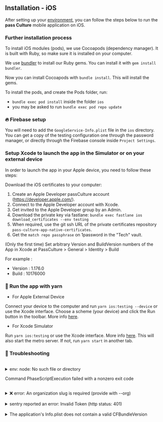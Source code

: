 ## Installation - iOS

After setting up your [environment][1], you can follow the steps below to run the **pass Culture** mobile application on iOS.

### Further installation process

To install iOS modules (pods), we use Cocoapods (dependency manager). It is built with Ruby, so make sure it is installed on your computer.

We use [bundler][2] to install our Ruby gems. You can install it with `gem install bundler`.

Now you can install Cocoapods with `bundle install`. This will install the gems.

To install the pods, and create the Pods folder, run:

- `bundle exec pod install` inside the folder `ios`
- you may be asked to run `bundle exec pod repo update`

### 🔥 Firebase setup

You will need to add the `GoogleService-Info.plist` file in the `ios` directory. You can get a copy of the testing configuration one through the password manager, or directly through the Firebase console inside `Project Settings`.

### Setup Xcode to launch the app in the Simulator or on your external device

In order to launch the app in your Apple device, you need to follow these steps:

Download the iOS certificates to your computer:

1. Create an Apple Developer passCulture account (https://developer.apple.com/).
2. Connect to the Apple Developer account with Xcode.
3. Get invited to the Apple Developer group by an Admin.
4. Download the private key via fastlane:
   `bundle exec fastlane ios download_certificates --env testing`
5. When required, use the git ssh URL of the private certificates repository `pass-culture-app-native-certificates`.
6. Get the `match repo passphrase` on 1password in the "Tech" vault.

(Only the first time) Set arbitrary Version and BuildVersion numbers of the App in Xcode at PassCulture > General > Identity > Build

For example :

- Version : 1.176.0
- Build : 10176000

### 🚀 Run the app with yarn

- For Apple External Device

Connect your device to the computer and run `yarn ios:testing --device` or use the Xcode interface. Choose a scheme (your device) and click the Run button in the toolbar. More info [here][3].

- For Xcode Simulator

Run `yarn ios:testing` or use the Xcode interface. More info [here][3].
This will also start the metro server. If not, run `yarn start` in another tab.

### 😤 Troubleshooting

<br />
<details>
  <summary>env: node: No such file or directory

Command PhaseScriptExecution failed with a nonzero exit code</summary>

If this error pops up while trying to build with Xcode it means that Xcode can’t find Node because the sym-link to Node is not made.

#### First option

  Run `ln -s "\$(which node)" /usr/local/bin/node`

  If it says “File exists”, `rm /usr/local/bin/node` and rerun the command above.

  Drawback ❌: This sym-link will be obsolete as soon as the path of your node instance changes. To prevent this, you can command above to your .bashrc. Thus, the command will be run each time you open a new terminal

#### Second option

  Add node with brew : `brew install node`

  Drawback ❌: If you were using a node version manager (nvm, fnm, ...) you will now have two different node instances

</details>
<br />
<details>
  <summary>❌ error: An organization slug is required (provide with --org)</summary>

This error means that the ~/.sentryclirc file has not been added correctly. Please run through [this tutorial again](https://github.com/pass-culture/pass-culture-app-native/blob/master/doc/standards/sentry.md#-configure-sentry-cli)

</details>
<br />
<details>
  <summary>sentry reported an error: Invalid Token (http status: 401)</summary>
  
This error means that the sentry token you generated is invalid. Please run through [this tutorial again](https://github.com/pass-culture/pass-culture-app-native/blob/master/doc/standards/sentry.md#-configure-sentry-cli) and be careful with the scope permissions 😉

</details>
<br />
<details>
  <summary>The application's Info.plist does not contain a valid CFBundleVersion</summary>

Make sure you installed jq so the CFBundleVersion can be automatically filled.

</details>

[1]: ./setup.md
[2]: https://bundler.io/bundle_install.html
[3]: https://developer.apple.com/documentation/xcode/running-your-app-in-the-simulator-or-on-a-device

